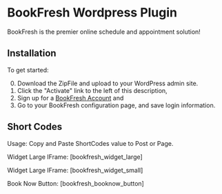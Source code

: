 BookFresh Wordpress Plugin
==========================
BookFresh is the premier online schedule and appointment solution!

Installation
------------
To get started:

0. Download the ZipFile and upload to your WordPress admin site.
1. Click the "Activate" link to the left of this description,
2. Sign up for a [BookFresh Account](http://www.bookfresh.com/pricing/, "SignUp") and
3. Go to your BookFresh configuration page, and save login information.

Short Codes
-----------
Usage: Copy and Paste ShortCodes value to Post or Page.

Widget Large IFrame:
[bookfresh_widget_large] 

Widget Large IFrame:
[bookfresh_widget_small] 

Book Now Button:
[bookfresh_booknow_button]